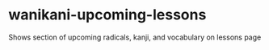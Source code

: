 # wanikani-upcoming-lessons
Shows section of upcoming radicals, kanji, and vocabulary on lessons page
